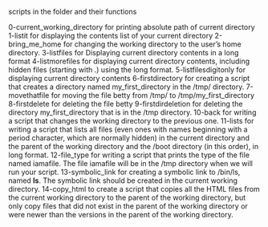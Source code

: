 scripts in the folder and their functions

0-current_working_directory for printing absolute path of current directory
1-listit for displaying the contents list of your current directory
2-bring_me_home for  changing the working directory to the user’s home directory.
3-listfiles for Displaying current directory contents in a long format
4-listmorefiles for displaying current directory contents, including hidden files (starting with .) using the long format.
5-listfilesdigitonly for displaying current directory contents
6-firstdirectory for creating a script that creates a directory named my_first_directory in the /tmp/ directory.
7-movethatfile for moving the file betty from /tmp/ to /tmp/my_first_directory
8-firstdelete for deleting the file betty
9-firstdirdeletion for deleting the directory my_first_directory that is in the /tmp directory.
10-back for writing a script that changes the working directory to the previous one.
11-lists for writing a script that lists all files (even ones with names beginning with a period character, which are normally hidden) in the current directory and the parent of the working directory and the /boot directory (in this order), in long format.
12-file_type for writing a script that prints the type of the file named iamafile. The file iamafile will be in the /tmp directory when we will run your script.
13-symbolic_link for creating a symbolic link to /bin/ls, named __ls__. The symbolic link should be created in the current working directory.
14-copy_html to create a script that copies all the HTML files from the current working directory to the parent of the working directory, but only copy files that did not exist in the parent of the working directory or were newer than the versions in the parent of the working directory.
